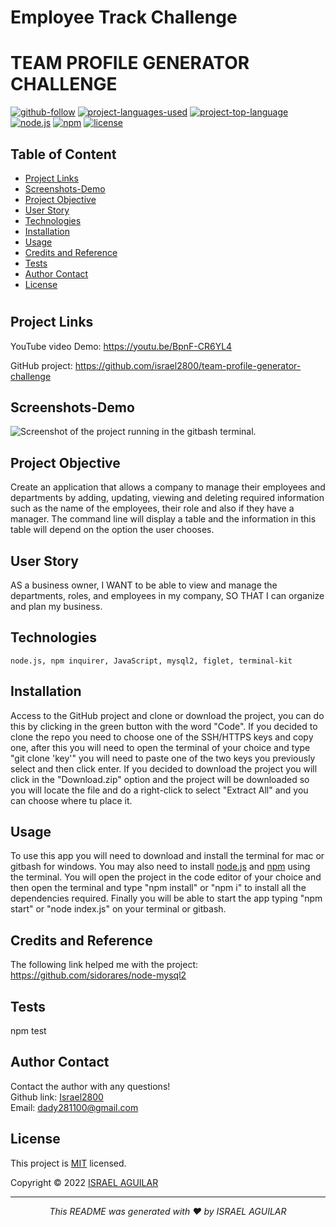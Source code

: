 # Employee Track Challenge

 
  # TEAM PROFILE GENERATOR CHALLENGE

  [![github-follow](https://img.shields.io/github/followers/israel2800?label=Follow&logoColor=blue&style=social)](https://github.com/israel2800)
  [![project-languages-used](https://img.shields.io/github/languages/count/israel2800/team-profile-generator-challenge?color=important)](https://github.com/israel2800/employee-tracker-challenge)
  [![project-top-language](https://img.shields.io/github/languages/top/israel2800/employee-tracker-challenge?color=orange)](https://github.com/israel2800/employee-tracker-challenge)
  [![node.js](https://img.shields.io/node/v/c?color=orange)](https://nodejs.org/en/)
  [![npm](https://img.shields.io/npm/v/npm?color=orange&logo=npm)](https://www.npmjs.com/package/inquirer)
  [![license](https://img.shields.io/badge/License-MIT-brightgreen.svg)](https://choosealicense.com/licenses/mit/)

  ## Table of Content
  * [ Project Links ](#Project-Links)
  * [ Screenshots-Demo ](#Screenshots)
  * [ Project Objective ](#Project-Objective)
  * [ User Story ](#User-Story)
  * [ Technologies ](#Technologies)
  * [ Installation ](#Installation)
  * [ Usage ](#Usage)
  * [ Credits and Reference ](#Credits-and-Reference)
  * [ Tests ](#Tests)
  * [ Author Contact ](#Author-Contact)
  * [ License ](#License)
  #

  ##  Project Links
  YouTube video Demo:
  https://youtu.be/BpnF-CR6YL4

  GitHub project:
  https://github.com/israel2800/team-profile-generator-challenge
  

  ## Screenshots-Demo
  ![Screenshot of the project running in the gitbash terminal.](Assets/images/screenshot-1.png)
  
  ## Project Objective
  Create an application that allows a company to manage their employees and departments by adding, updating, viewing and deleting required information such as the name of the employees, their role and also if they have a manager. The command line will display a table and the information in this table will depend on the option the user chooses.
  
  ## User Story
  AS a business owner, I WANT to be able to view and manage the departments, roles, and employees in my company, SO THAT I can organize and plan my business.

  ## Technologies 
  ```
  node.js, npm inquirer, JavaScript, mysql2, figlet, terminal-kit
  ```
  
  ## Installation
  Access to the GitHub project and clone or download the project, you can do this by clicking in the green button with the word "Code". If you decided to clone the repo you need to choose one of the SSH/HTTPS keys and copy one, after this you will need to open the terminal of your choice and type "git clone 'key'" you will need to paste one of the two keys you previously select and then click enter. If you decided to download the project you will click in the "Download.zip" option and the project will be downloaded so you will locate the file and do a right-click to select "Extract All" and you can choose where tu place it.

  ## Usage 
  To use this app you will need to download and install the terminal for mac or gitbash for windows. You may also need to install [node.js](https://nodejs.org/en/) and [npm](https://www.npmjs.com/) using the terminal. You will open the project in the code editor of your choice and then open the terminal and type "npm install" or "npm i" to install all the dependencies required. Finally you will be able to start the app typing "npm start" or "node index.js" on your terminal or gitbash.
  
  ## Credits and Reference
  The following link helped me with the project: https://github.com/sidorares/node-mysql2

  ## Tests
  npm test

  ## Author Contact
  Contact the author with any questions!<br>
  Github link: [Israel2800](https://github.com/israel2800)<br>
  Email: dady281100@gmail.com

  ## License
  This project is [MIT](https://choosealicense.com/licenses/mit/) licensed.<br />

  Copyright © 2022 [ISRAEL AGUILAR](https://github.com/israel2800)
  
  <hr>
  <p align='center'><i>
  This README was generated with ❤️ by ISRAEL AGUILAR
  </i></p>
  